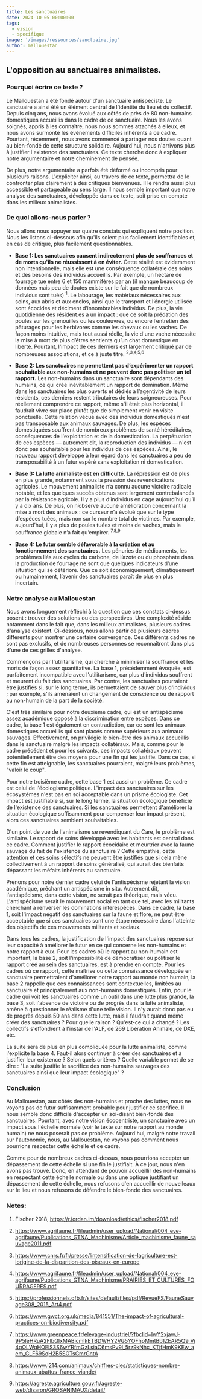 ```yaml
---
title: Les sanctuaires
date: 2024-10-05 00:00:00
tags:
  - vision
  - specifique
image: '/images/ressources/sanctuaire.jpg'
author: mallouestan
---
```


## L'opposition au sanctuaires animalistes.

### Pourquoi écrire ce texte ?
Le Mallouestan a été fondé autour d'un sanctuaire antispéciste. Le sanctuaire a ainsi été un élément central de l'identité du lieu et du collectif. Depuis cinq ans, nous avons évolué aux côtés de près de 80 non-humains domestiques accueillis dans le cadre de ce sanctuaire. Nous les avons soignés, appris à les connaître, nous nous sommes attachés à elleux, et nous avons surmonté les événements difficiles inhérents à ce cadre. Pourtant, récemment, nous avons commencé à partager nos doutes quant au bien-fondé de cette structure solidaire. Aujourd'hui, nous n'arrivons plus à justifier l'existence des sanctuaires. Ce texte cherche donc à expliquer notre argumentaire et notre cheminement de pensée.

De plus, notre argumentaire a parfois été déformé ou incompris pour plusieurs raisons. L'expliciter ainsi, au travers de ce texte, permettra de le confronter plus clairement à des critiques bienvenues. Il le rendra aussi plus accessible et partageable au sens large. Il nous semble important que notre analyse des sanctuaires, développée dans ce texte, soit prise en compte dans les milieux animalistes.

### De quoi allons-nous parler ?
Nous allons nous appuyer sur quatre constats qui expliquent notre position. Nous les listons ci-dessous afin qu'ils soient plus facilement identifiables et, en cas de critique, plus facilement questionnables.

- **Base 1: Les sanctuaires causent indirectement plus de souffrances et de morts qu'ils ne réussissent à en éviter.** Cette réalité est évidemment non intentionnelle, mais elle est une conséquence collatérale des soins et des besoins des individus accueillis. Par exemple, un hectare de fourrage tue entre 6 et 150 mammifères par an
(il manque beaucoup de données mais peu de doutes existe sur le fait que de nombreux individus sont tués) <sup>1</sup>. Le labourage, les matériaux nécessaires aux soins, aux abris et aux enclos, ainsi que le transport et l’énergie utilisée sont écocides et déciment d’innombrables individus. De plus, la vie quotidienne des résident.es a un impact : que ce soit la prédation des poules sur les grenouilles ou les couleuvres, ou encore l’entretien des pâturages pour les herbivores comme les chevaux ou les vaches. De façon moins intuitive, mais tout aussi réelle, la vie d'une vache nécessite la mise à mort de plus d’êtres sentients qu’un chat domestique en liberté. Pourtant, l'impact de ces derniers est largement critiqué par de nombreuses associations, et ce à juste titre. <sup>2,3,4,5,6</sup>

- **Base 2: Les sanctuaires ne permettent pas d’expérimenter un rapport souhaitable aux non-humains et ne peuvent donc pas politiser un tel rapport.** Les non-humains dans un sanctuaire sont dépendants des humains, ce qui crée inévitablement un rapport de domination. Même dans les sanctuaires les plus ouverts et dédiés à l’agentivité de leurs résidents, ces derniers restent tributaires de leurs soigneureuses. Pour réellement comprendre ce rapport, même s'il était plus horizontal, il faudrait vivre sur place plutôt que de simplement venir en visite ponctuelle. Cette relation vécue avec des individus domestiqués n'est pas transposable aux animaux sauvages. De plus, les espèces domestiquées souffrent de nombreux problèmes de santé héréditaires, conséquences de l'exploitation et de la domestication. La perpétuation de ces espèces — autrement dit, la reproduction des individus — n'est donc pas souhaitable pour les individus de ces espèces. Ainsi, le nouveau rapport développé à leur égard dans les sanctuaires a peu de transposabilité à un futur espéré sans exploitation ni domestication.

- **Base 3: La lutte animaliste est en difficulté.** La répression est de plus en plus grande, notamment sous la pression des revendications agricoles. Le mouvement animaliste n’a connu aucune victoire radicale notable, et les quelques succès obtenus sont largement contrebalancés par la résistance agricole. Il y a plus d’individus en cage aujourd’hui qu’il y a dix ans. De plus, on n’observe aucune amélioration concernant la mise à mort des animaux : ce curseur n’a évolué que sur le type d’espèces tuées, mais non sur le nombre total de victimes. Par exemple, aujourd’hui, il y a plus de poules tuées et moins de vaches, mais la souffrance globale n’a fait qu’empirer. <sup>7,8,9</sup>

- **Base 4: Le futur semble défavorable à la création et au fonctionnement des sanctuaires.** Les pénuries de médicaments, les problèmes liés aux cycles du carbone, de l’azote ou du phosphate dans la production de fourrage ne sont que quelques indicateurs d’une situation qui se détériore. Que ce soit économiquement, climatiquement ou humainement, l’avenir des sanctuaires paraît de plus en plus incertain.

### Notre analyse au Mallouestan
Nous avons longuement réfléchi à la question que ces constats ci-dessus posent : trouver des solutions ou des perspectives. Une complexité réside notamment dans le fait que, dans les milieux animalistes, plusieurs cadres d'analyse existent. Ci-dessous, nous allons partir de plusieurs cadres différents pour montrer une certaine convergence. Ces différents cadres ne sont pas exclusifs, et de nombreuses personnes se reconnaîtront dans plus d'une de ces grilles d'analyse.

Commençons par l'utilitarisme, qui cherche à minimiser la souffrance et les morts de façon assez quantitative. La base 1, précédemment évoquée, est parfaitement incompatible avec l'utilitarisme, car plus d'individus souffrent et meurent du fait des sanctuaires. Par contre, les sanctuaires pourraient être justifiés si, sur le long terme, ils permettaient de sauver plus d'individus ; par exemple, s'ils amenaient un changement de conscience ou de rapport au non-humain de la part de la société.

C'est très similaire pour notre deuxième cadre, qui est un antispécisme assez académique opposé à la discrimination entre espèces. Dans ce cadre, la base 1 est également en contradiction, car ce sont les animaux domestiques accueillis qui sont placés comme supérieurs aux animaux sauvages. Effectivement, on privilégie le bien-être des animaux accueillis dans le sanctuaire malgré les impacts collatéraux. Mais, comme pour le cadre précédent et pour les suivants, ces impacts collatéraux peuvent potentiellement être des moyens pour une fin qui les justifie. Dans ce cas, si cette fin est atteignable, les sanctuaires pourraient, malgré leurs problèmes, "valoir le coup".

Pour notre troisième cadre, cette base 1 est aussi un problème. Ce cadre est celui de l'écologisme politique. L'impact des sanctuaires sur les écosystèmes n'est pas en soi acceptable dans un prisme écologiste. Cet impact est justifiable si, sur le long terme, la situation écologique bénéficie de l'existence des sanctuaires. Si les sanctuaires permettent d'améliorer la situation écologique suffisamment pour compenser leur impact présent, alors ces sanctuaires semblent souhaitables.

D'un point de vue de l'animalisme se revendiquant du Care, le problème est similaire. Le rapport de soins développé avec les habitants est central dans ce cadre. Comment justifier le rapport écocidaire et meurtrier avec la faune sauvage du fait de l'existence du sanctuaire ? Cette empathie, cette attention et ces soins sélectifs ne peuvent être justifiés que si cela mène collectivement à un rapport de soins généralisé, qui aurait des bienfaits dépassant les méfaits inhérents au sanctuaire.

Prenons pour notre dernier cadre celui de l'antispécisme rejetant la vision académique, prêchant un antispécisme in situ. Autrement dit, l'antispécisme, dans cette vision, ne serait pas théorique, mais vécu. L'antispécisme serait le mouvement social en tant que tel, avec les militants cherchant à renverser les dominations interespèces. Dans ce cadre, la base 1, soit l'impact négatif des sanctuaires sur la faune et flore, ne peut être acceptable que si ces sanctuaires sont une étape nécessaire dans l'atteinte des objectifs de ces mouvements militants et sociaux.

Dans tous les cadres, la justification de l'impact des sanctuaires repose sur leur capacité à améliorer le futur en ce qui concerne les non-humains et notre rapport à eux. Pour les cadres où le rapport au non-humain est important, la base 2, soit l'impossibilité de démocratiser ou politiser le rapport créé au sein des sanctuaires, est à prendre en compte. Pour les cadres où ce rapport, cette maîtrise ou cette connaissance développée en sanctuaire permettraient d'améliorer notre rapport au monde non humain, la base 2 rappelle que ces connaissances sont contextuelles, limitées au sanctuaire et principalement aux non-humains domestiqués. Enfin, pour le cadre qui voit les sanctuaires comme un outil dans une lutte plus grande, la base 3, soit l'absence de victoire ou de progrès dans la lutte animaliste, amène à questionner le réalisme d'une telle vision. Il n'y aurait donc pas eu de progrès depuis 50 ans dans cette lutte, mais il faudrait quand même créer des sanctuaires ? Pour quelle raison ? Qu'est-ce qui a changé ? Les collectifs s'effondrent à l'instar de l'ALF, de 269 Libération Animale, de DXE, etc.

La suite sera de plus en plus compliquée pour la lutte animaliste, comme l'explicite la base 4. Faut-il alors continuer à créer des sanctuaires et à justifier leur existence ? Selon quels critères ? Quelle variable permet de se dire : "La suite justifie le sacrifice des non-humains sauvages des sanctuaires ainsi que leur impact écologique" ?

### Conclusion

Au Mallouestan, aux côtés des non-humains et proche des luttes, nous ne voyons pas de futur suffisamment probable pour justifier ce sacrifice. Il nous semble donc difficile d'accepter un soi-disant bien-fondé des sanctuaires. Pourtant, avec notre vision écocentriste, un sanctuaire avec un impact sous l'échelle normale (voir le texte sur notre rapport au monde humain) ne nous poserait pas ce problème. Aujourd'hui, malgré notre travail sur l'autonomie, nous, au Mallouestan, ne voyons pas comment nous pourrions respecter cette échelle et ce cadre.

Comme pour de nombreux cadres ci-dessus, nous pourrions accepter un dépassement de cette échelle si une fin le justifiait. À ce jour, nous n'en avons pas trouvé. Donc, en attendant de pouvoir accueillir des non-humains en respectant cette échelle normale ou dans une optique justifiant un dépassement de cette échelle, nous refusons d'en accueillir de nouvelleaux sur le lieu et nous refusons de défendre le bien-fondé des sanctuaires.

### Notes:

1. Fischer 2018, https://r.jordan.im/download/ethics/fischer2018.pdf
2. https://www.agrifaune.fr/fileadmin/user_upload/National/004_eve-agrifaune/Publications_GTNA_Machinisme/Article_machinisme_faune_sauvage2011.pdf
3. https://www.cnrs.fr/fr/presse/lintensification-de-lagriculture-est-lorigine-de-la-disparition-des-oiseaux-en-europe
4. https://www.agrifaune.fr/fileadmin/user_upload/National/004_eve-agrifaune/Publications_GTNA_Machinisme/PRAIRIES_ET_CULTURES_FOURRAGERES.pdf
5. https://professionnels.ofb.fr/sites/default/files/pdf/RevueFS/FauneSauvage308_2015_Art4.pdf
6. https://www.gwct.org.uk/media/841551/The-impact-of-agricultural-practices-on-biodiversity.pdf

7. https://www.greenpeace.fr/elevage-industriel/?fbclid=IwY2xjawJ-9P5leHRuA2FlbQIxMABicmlkETBDWHY2VG5YOFhpMmtBb1ZEAR5Q9_Vi4qOLWqHOElS3S6wYRfmGzLsiaC6msPv9I_5rz9kNhc_KTjfHmK9KEw_aem_GLF69SqH2B5SOTsGmrGntA 
8. https://www.l214.com/animaux/chiffres-cles/statistiques-nombre-animaux-abattus-france-viande/ 
9. https://agreste.agriculture.gouv.fr/agreste-web/disaron/GROSANIMAUX/detail/ 
